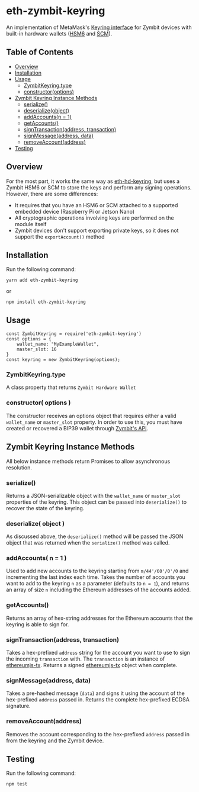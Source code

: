 # eth-zymbit-keyring

An implementation of MetaMask's [Keyring interface](https://github.com/MetaMask/eth-simple-keyring#the-keyring-class-protocol) for Zymbit devices with built-in hardware wallets ([HSM6](https://www.zymbit.com/hsm6/) and [SCM](https://www.zymbit.com/scm/)).

## Table of Contents

- [Overview](#overview)
- [Installation](#installation)
- [Usage](#usage)
  - [ZymbitKeyring.type](#zymbitkeyringtype)
  - [constructor(options)](#constructoroptions)
- [Zymbit Keyring Instance Methods](#zymbit-keyring-instance-methods)
  - [serialize()](#serialize)
  - [deserialize(object)](#deserializeobject)
  - [addAccounts(n = 1)](#addaccounts-n--1-)
  - [getAccounts()](#getaccounts)
  - [signTransaction(address, transaction)](#signtransactionaddress-transaction)
  - [signMessage(address, data)](#signmessageaddress-data)
  - [removeAccount(address)](#removeaccountaddress)
- [Testing](#testing)

## Overview

For the most part, it works the same way as [eth-hd-keyring](https://github.com/MetaMask/eth-hd-keyring), but uses a Zymbit HSM6 or SCM to store the keys and perform any signing operations. However, there are some differences:

- It requires that you have an HSM6 or SCM attached to a supported embedded device (Raspberry Pi or Jetson Nano)
- All cryptographic operations involving keys are performed on the module itself
- Zymbit devices don't support exporting private keys, so it does not support the `exportAccount()` method 

## Installation

Run the following command:

`yarn add eth-zymbit-keyring`

or

`npm install eth-zymbit-keyring`

## Usage

```
const ZymbitKeyring = require('eth-zymbit-keyring')
const options = {
    wallet_name: "MyExampleWallet",
    master_slot: 16
}
const keyring = new ZymbitKeyring(options);
```

### ZymbitKeyring.type

A class property that returns `Zymbit Hardware Wallet`

### constructor( options )

The constructor receives an options object that requires either a valid `wallet_name` or `master_slot` property. In order to use this, you must have created or recovered a BIP39 wallet through [Zymbit's API](https://docs.zymbit.com/tutorials/digital-wallet/wallet-example/).

## Zymbit Keyring Instance Methods

All below instance methods return Promises to allow asynchronous resolution.

### serialize()

Returns a JSON-serializable object with the `wallet_name` or `master_slot` properties of the keyring. This object can be passed into `deserialize()` to recover the state of the keyring. 

### deserialize( object )

As discussed above, the `deserialize()` method will be passed the JSON object that was returned when the `serialize()` method was called.

### addAccounts( n = 1 )

Used to add new accounts to the keyring starting from `m/44'/60'/0'/0` and incrementing the last index each time. Takes the number of accounts you want to add to the keyring `n` as a parameter (defaults to `n = 1`), and returns an array of size `n` including the Ethereum addresses of the accounts added.

### getAccounts()

Returns an array of hex-string addresses for the Ethereum accounts that the keyring is able to sign for.

### signTransaction(address, transaction)

Takes a hex-prefixed `address` string for the account you want to use to sign the incoming `transaction` with. The `transaction` is an instance of [ethereumjs-tx](https://github.com/ethereumjs/ethereumjs-tx). Returns a signed [ethereumjs-tx](https://github.com/ethereumjs/ethereumjs-tx) object when complete.

### signMessage(address, data)

Takes a pre-hashed message (`data`) and signs it using the account of the hex-prefixed `address` passed in. Returns the complete hex-prefixed ECDSA signature.

### removeAccount(address)

Removes the account corresponding to the hex-prefixed `address` passed in from the keyring and the Zymbit device.

## Testing

Run the following command:

`npm test`